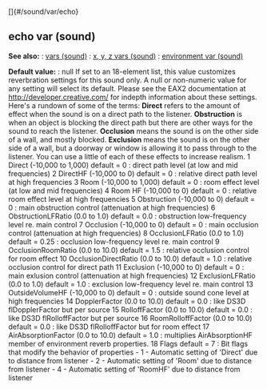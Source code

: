 []{#/sound/var/echo}
## echo var (sound)
**See also:**
:   [vars (sound)](#/sound/var)
:   [x, y, z vars (sound)](#/sound/var/xyz)
:   [environment var (sound)](#/sound/var/environment)
<!-- -->
**Default value:**
:   null
If set to an 18-element list, this value customizes reverbration
settings for this sound only. A null or non-numeric value for any
setting will select its default. Please see the EAX2 documentation at
http://developer.creative.com/ for indepth information about these
settings.
Here\'s a rundown of some of the terms: **Direct** refers to the amount
of effect when the sound is on a direct path to the listener.
**Obstruction** is when an object is blocking the direct path but there
are other ways for the sound to reach the listener. **Occlusion** means
the sound is on the other side of a wall, and mostly blocked.
**Exclusion** means the sound is on the other side of a wall, but a
doorway or window is allowing it to pass through to the listener. You
can use a little of each of these effects to increase realism.
1 Direct (-10,000 to 1,000) default = 0
:   direct path level (at low and mid frequencies)
2 DirectHF (-10,000 to 0) default = 0
:   relative direct path level at high frequencies
3 Room (-10,000 to 1,000) default = 0
:   room effect level (at low and mid frequencies)
4 Room HF (-10,000 to 0) default = 0
:   relative room effect level at high frequencies
5 Obstruction (-10,000 to 0) default = 0
:   main obstruction control (attenuation at high frequencies)
6 ObstructionLFRatio (0.0 to 1.0) default = 0.0
:   obstruction low-frequency level re. main control
7 Occlusion (-10,000 to 0) default = 0
:   main occlusion control (attenuation at high frequencies)
8 OcclusionLFRatio (0.0 to 1.0) default = 0.25
:   occlusion low-frequency level re. main control
9 OcclusionRoomRatio (0.0 to 10.0) default = 1.5
:   relative occlusion control for room effect
10 OcclusionDirectRatio (0.0 to 10.0) default = 1.0
:   relative occlusion control for direct path
11 Exclusion (-10,000 to 0) default = 0
:   main exlusion control (attenuation at high frequencies)
12 ExclusionLFRatio (0.0 to 1.0) default = 1.0
:   exclusion low-frequency level re. main control
13 OutsideVolumeHF (-10,000 to 0) default = 0
:   outside sound cone level at high frequencies
14 DopplerFactor (0.0 to 10.0) default = 0.0
:   like DS3D flDopplerFactor but per source
15 RolloffFactor (0.0 to 10.0) default = 0.0
:   like DS3D flRolloffFactor but per source
16 RoomRolloffFactor (0.0 to 10.0) default = 0.0
:   like DS3D flRolloffFactor but for room effect
17 AirAbsorptionFactor (0.0 to 10.0) default = 1.0
:   multiplies AirAbsorptionHF member of environment reverb properties.
18 Flags default = 7
:   Bit flags that modify the behavior of properties
    -   1 - Automatic setting of \'Direct\' due to distance from
        listener
    -   2 - Automatic setting of \'Room\' due to distance from listener
    -   4 - Automatic setting of \'RoomHF\' due to distance from
        listener